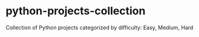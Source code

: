 # python-projects-collection
Collection of Python projects categorized by difficulty: Easy, Medium, Hard
